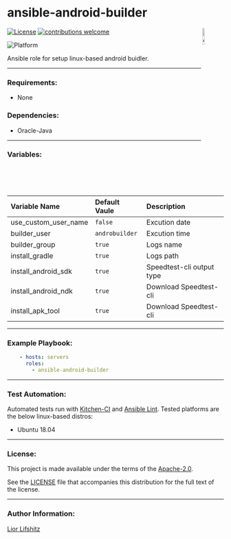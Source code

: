 # ansible-android-builder

<img src="https://www.ansible.com/hubfs/2016_Images/Assets/Ansible-Mark-Large-RGB-Pool.png?hsLang=en-us" width="10%" height="10%" alt="Ansible logo" align="right"/>

[![License](https://img.shields.io/badge/License-Apache%202.0-blue.svg?style=flat)](https://opensource.org/licenses/Apache-2.0)
[![contributions welcome](https://img.shields.io/badge/contributions-welcome-brightgreen.svg?style=flat)](https://github.com/liorlifshitz/ansible-isp-speedtest/issues)

![Platform](https://img.shields.io/badge/platform-ubuntu-dd4814.svg?style=flat)

Ansible role for setup linux-based android buidler.

---

### Requirements:

* None

### Dependencies:

* Oracle-Java

---

### Variables:

| Variable Name             | Default Vaule              | Description               |
|:--------------------------|:---------------------------|:--------------------------|
|use_custom_user_name       | ```false```                | Excution date             |
|builder_user               | ```androbuilder```         | Excution time             |
|builder_group              | ```true```                 | Logs name                 |
|install_gradle             | ```true```                 | Logs path                 |
|install_android_sdk        | ```true```                 | Speedtest-cli output type |
|install_android_ndk        | ```true```                 | Download  Speedtest-cli   |
|install_apk_tool           | ```true```                 | Download  Speedtest-cli   |

---

### Example Playbook:

```yaml
    - hosts: servers
      roles:
        - ansible-android-builder
```

---

### Test Automation:

Automated tests run with [Kitchen-CI][kitchenci] and [Ansible Lint][ansiblelint].
Tested platforms are the below linux-based distros:

* Ubuntu 18.04

---

### License:

This project is made available under the terms of the [Apache-2.0][apache2].

See the [LICENSE][license] file that accompanies this distribution for the full text of the license.

---

### Author Information:

[Lior Lifshitz][liorlifshitz]

[speedtestcli]: https://github.com/sivel/speedtest-cli
[kitchenci]: https://kitchen.ci
[apache2]: https://www.apache.org/licenses/LICENSE-2.0.html
[license]: https://github.com/liorlifshitz/ansible-isp-speedtest/blob/master/LICENSE
[liorlifshitz]: https://github.com/liorlifshitz
[ansiblelint]: https://docs.ansible.com/ansible-lint/